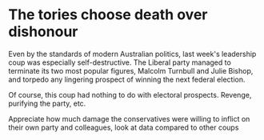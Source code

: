 The tories choose death over dishonour
===
Even by the standards of modern Australian politics, last week's leadership coup was especially self-destructive. The Liberal party managed to terminate its two most popular figures, Malcolm Turnbull and Julie Bishop, and torpedo any lingering prospect of winning the next federal election. 


Of course, this coup had nothing to do with electoral prospects. Revenge, purifying the party, etc. 

Appreciate how much damage the conservatives were willing to inflict on their own party and colleagues, look at data compared to other coups